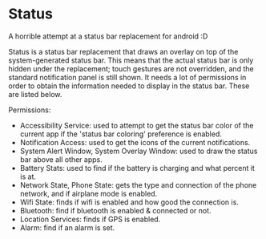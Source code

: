 # Status
A horrible attempt at a status bar replacement for android :D

Status is a status bar replacement that draws an overlay on top of the system-generated status bar. This means that the actual status bar is only hidden under the replacement; touch gestures are not overridden, and the standard notification panel is still shown. It needs a lot of permissions in order to obtain the information needed to display in the status bar. These are listed below.

Permissions:
- Accessibility Service: used to attempt to get the status bar color of the current app if the 'status bar coloring' preference is enabled.
- Notification Access: used to get the icons of the current notifications.
- System Alert Window, System Overlay Window: used to draw the status bar above all other apps.
- Battery Stats: used to find if the battery is charging and what percent it is at.
- Network State, Phone State: gets the type and connection of the phone network, and if airplane mode is enabled.
- Wifi State: finds if wifi is enabled and how good the connection is.
- Bluetooth: find if bluetooth is enabled & connected or not.
- Location Services: finds if GPS is enabled.
- Alarm: find if an alarm is set.
